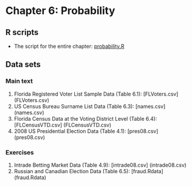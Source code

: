 # Chapter 6: Probability

## R scripts
- The script for the entire chapter: [probability.R](probability.R)

## Data sets
### Main text
1. Florida Registered Voter List Sample Data (Table 6.1): [FLVoters.csv] (FLVoters.csv)
2. US Census Bureau Surname List Data (Table 6.3): [names.csv] (names.csv)
3. Florida Census Data at the Voting District Level (Table 6.4): [FLCensusVTD.csv] (FLCensusVTD.csv)
4. 2008 US Presidential Election Data (Table 4.1): [pres08.csv] (pres08.csv)

### Exercises
1. Intrade Betting Market Data (Table 4.9): [intrade08.csv] (intrade08.csv)
2. Russian and Canadian Election Data (Table 6.5): [fraud.Rdata] (fraud.Rdata)
